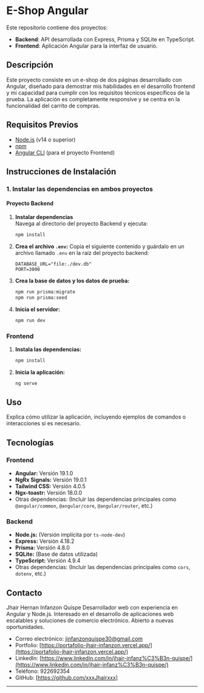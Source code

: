 # E-Shop Angular

Este repositorio contiene dos proyectos:

- **Backend**: API desarrollada con Express, Prisma y SQLite en TypeScript.
- **Frontend**: Aplicación Angular para la interfaz de usuario.

## Descripción

Este proyecto consiste en un e-shop de dos páginas desarrollado con Angular, diseñado para demostrar mis habilidades en el desarrollo frontend y mi capacidad para cumplir con los requisitos técnicos específicos de la prueba. La aplicación es completamente responsive y se centra en la funcionalidad del carrito de compras.


## Requisitos Previos

- [Node.js](https://nodejs.org/) (v14 o superior)
- [npm](https://www.npmjs.com/)
- [Angular CLI](https://angular.io/cli) (para el proyecto Frontend)

## Instrucciones de Instalación

### 1. Instalar las dependencias en ambos proyectos

#### Proyecto Backend

1. **Instalar dependencias**  
   Navega al directorio del proyecto Backend y ejecuta:
   ```bash
   npm install

2.  **Crea el archivo `.env`:**
    Copia el siguiente contenido y guárdalo en un archivo llamado `.env` en la raíz del proyecto backend:
    ```
    DATABASE_URL="file:./dev.db"
    PORT=3000
    ```
3.  **Crea la base de datos y los datos de prueba:**
    ```bash
    npm run prisma:migrate
    npm run prisma:seed
    ```
4.  **Inicia el servidor:**
    ```bash
    npm run dev
    ```

### Frontend

1.  **Instala las dependencias:**
    ```bash
    npm install
    ```
2.  **Inicia la aplicación:**
    ```bash
    ng serve
    ```

## Uso

Explica cómo utilizar la aplicación, incluyendo ejemplos de comandos o interacciones si es necesario.

## Tecnologías

### Frontend

-   **Angular:** Versión 19.1.0
-   **NgRx Signals:** Versión 19.0.1
-   **Tailwind CSS:** Versión 4.0.5
-   **Ngx-toastr:** Versión 18.0.0
-   Otras dependencias:  (Incluir las dependencias principales como `@angular/common`, `@angular/core`, `@angular/router`, etc.)

### Backend

-   **Node.js:** (Versión implícita por `ts-node-dev`)
-   **Express:** Versión 4.18.2
-   **Prisma:** Versión 4.8.0
-   **SQLite:** (Base de datos utilizada)
-   **TypeScript:** Versión 4.9.4
-   Otras dependencias: (Incluir las dependencias principales como `cors`, `dotenv`, etc.)


## Contacto

Jhair Hernan Infanzon Quispe
Desarrollador web con experiencia en Angular y Node.js.
Interesado en el desarrollo de aplicaciones web escalables y soluciones de comercio electrónico.
Abierto a nuevas oportunidades.

*   Correo electrónico: jinfanzonquispe30@gmail.com
*   Portfolio: [https://portafolio-jhair-infanzon.vercel.app/](https://portafolio-jhair-infanzon.vercel.app/)
*   LinkedIn: [https://www.linkedin.com/in/jhair-infanz%C3%B3n-quispe/](https://www.linkedin.com/in/jhair-infanz%C3%B3n-quispe/)
*   Teléfono: 922692354
*   GitHub: [https://github.com/xxxJhairxxx]

---